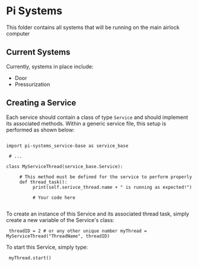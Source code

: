 # Pi Systems
This folder contains all systems that will be running on the main airlock computer

## Current Systems
Currently, systems in place include:
 - Door
 - Pressurization
 
## Creating a Service
Each service should contain a class of type `Service` and should implement its associated methods. Within a generic service file, this setup is performed as shown below:

<pre><code>
import pi-systems_service-base as service_base
 
 # ...

class MyServiceThread(service_base.Service):
     
     # This method must be defined for the service to perform properly
     def thread_task():
          print(self.serivce_thread.name + " is running as expected!")
          
          # Your code here

</code></pre>

To create an instance of this Service and its associated thread task, simply create a new variable of the Service's class:

<code><pre>
threadID = 2 # or any other unique number
myThread = MyServiceThread("ThreadName", threadID)
</code></pre>

To start this Service, simply type:

<code><pre>
myThread.start()
</code></pre>
